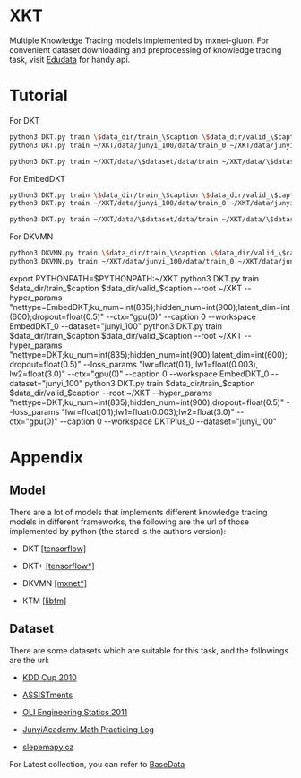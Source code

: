 # XKT
Multiple Knowledge Tracing models implemented by mxnet-gluon. 
For convenient dataset downloading and preprocessing of knowledge tracing task, 
visit [Edudata](https://github.com/bigdata-ustc/EduData) for handy api.

# Tutorial
For DKT
```bash
python3 DKT.py train \$data_dir/train_\$caption \$data_dir/valid_\$caption --root ~/XKT  --hyper_params "nettype=DKT;ku_num=int(835);hidden_num=int(900);dropout=float(0.5)" --ctx="gpu(0)" --caption 0 --workspace DKT --dataset="junyi_100"
python3 DKT.py train ~/XKT/data/junyi_100/data/train_0 ~/XKT/data/junyi_100/data/valid_0 --root ~/XKT --workspace DKT  --hyper_params "nettype=DKT;ku_num=int(835);hidden_num=int(900);dropout=float(0.5)" --dataset junyi_100 --ctx "gpu(0)" --batch_size "int(16)"
```

```bash
python3 DKT.py train ~/XKT/data/\$dataset/data/train ~/XKT/data/\$dataset/data/test --root ~/XKT --workspace DKT  --hyper_params "nettype=DKT;ku_num=int(146);hidden_num=int(200);dropout=float(0.5)" --dataset assistment0910c --batch_size "int(16)" --ctx "gpu(0)" --optimizer_params "learning_rate=float(1e-2)"
```


For EmbedDKT
```bash
python3 DKT.py train \$data_dir/train_\$caption \$data_dir/valid_\$caption --root ~/XKT  --hyper_params "nettype=EmbedDKT;ku_num=int(835);hidden_num=int(900);latent_dim=int(600);dropout=float(0.5)" --ctx="gpu(0)" --caption 0 --workspace EmbedDKT_0 --dataset="junyi_100"
python3 DKT.py train ~/XKT/data/junyi_100/data/train_0 ~/XKT/data/junyi_100/data/valid_0 --root ~/XKT --workspace EmbedDKT  --hyper_params "nettype=EmbedDKT;ku_num=int(835);hidden_num=int(900);latent_dim=int(600);dropout=float(0.5)" --dataset junyi_100 --batch_size "int(16)" --ctx "gpu(0)" 
```

```bash
python3 DKT.py train ~/XKT/data/\$dataset/data/train ~/XKT/data/\$dataset/data/test --root ~/XKT --workspace EmbedDKT  --hyper_params "nettype=EmbedDKT;ku_num=int(124);hidden_num=int(200);latent_dim=int(85);dropout=float(0.5)" --dataset assistment0910c --batch_size "int(16)" --ctx "gpu(0)"
```


For DKVMN
```bash
python3 DKVMN.py train \$data_dir/train_\$caption \$data_dir/valid_\$caption --root ~/XKT  --hyper_params "nettype=DKVMN;ku_num=int(835);key_embedding_dim=int(50);value_embedding_dim=int(200);hidden_num=int(50);key_memory_size=int(20);key_memory_state_dim=int(50);value_memory_size=int(20);value_memory_state_dim=int(200);dropout=float(0.5)" --ctx="gpu(5)" --caption 0 --workspace DKVMN --dataset="junyi_100"
python3 DKVMN.py train ~/XKT/data/junyi_100/data/train_0 ~/XKT/data/junyi_100/data/valid_0 --root ~/XKT --workspace DKVMN  --hyper_params "nettype=DKVMN;ku_num=int(835);key_embedding_dim=int(50);value_embedding_dim=int(200);hidden_num=int(50);key_memory_size=int(20);key_memory_state_dim=int(50);value_memory_size=int(20);value_memory_state_dim=int(200);dropout=float(0.5)" --dataset junyi_100 --ctx "gpu(0)" --batch_size "int(16)"
```

export PYTHONPATH=$PYTHONPATH:~/XKT
python3 DKT.py train \$data_dir/train_\$caption \$data_dir/valid_\$caption --root ~/XKT  --hyper_params "nettype=EmbedDKT;ku_num=int(835);hidden_num=int(900);latent_dim=int(600);dropout=float(0.5)" --ctx="gpu(0)" --caption 0 --workspace EmbedDKT_0 --dataset="junyi_100"
python3 DKT.py train \$data_dir/train_\$caption \$data_dir/valid_\$caption --root ~/XKT  --hyper_params "nettype=DKT;ku_num=int(835);hidden_num=int(900);latent_dim=int(600);dropout=float(0.5)" --loss_params "lwr=float(0.1), lw1=float(0.003), lw2=float(3.0)" --ctx="gpu(0)" --caption 0 --workspace EmbedDKT_0 --dataset="junyi_100"
python3 DKT.py train \$data_dir/train_\$caption \$data_dir/valid_\$caption --root ~/XKT  --hyper_params "nettype=DKT;ku_num=int(835);hidden_num=int(900);dropout=float(0.5)" --loss_params "lwr=float(0.1);lw1=float(0.003);lw2=float(3.0)" --ctx="gpu(0)" --caption 0 --workspace DKTPlus_0 --dataset="junyi_100"

# Appendix

## Model
There are a lot of models that implements different knowledge tracing models in different frameworks, 
the following are the url of those implemented by python (the stared is the authors version):

* DKT [[tensorflow]](https://github.com/mhagiwara/deep-knowledge-tracing)

* DKT+ [[tensorflow*]](https://github.com/ckyeungac/deep-knowledge-tracing-plus)

* DKVMN [[mxnet*]](https://github.com/jennyzhang0215/DKVMN)

* KTM [[libfm]](https://github.com/jilljenn/ktm)

## Dataset
There are some datasets which are suitable for this task, and the followings are the url:

* [KDD Cup 2010](https://pslcdatashop.web.cmu.edu/KDDCup/downloads.jsp)

* [ASSISTments](https://sites.google.com/site/assistmentsdata/)

* [OLI Engineering Statics 2011](https://pslcdatashop.web.cmu.edu/DatasetInfo?datasetId=507)

* [JunyiAcademy Math Practicing Log](https://pslcdatashop.web.cmu.edu/DatasetInfo?datasetId=1198)

* [slepemapy.cz](https://www.fi.muni.cz/adaptivelearning/?a=data)

For Latest collection, you can refer to [BaseData](http://base.ustc.edu.cn/data/) 